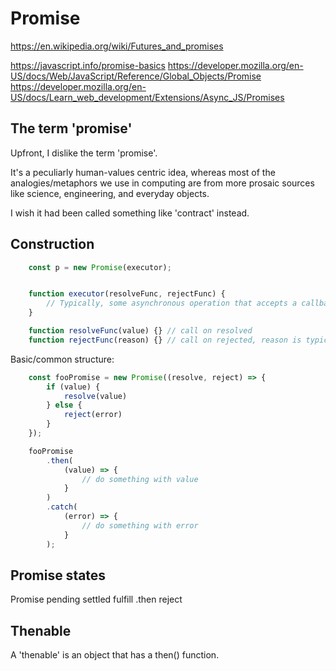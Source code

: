 Promise
=======

https://en.wikipedia.org/wiki/Futures_and_promises


https://javascript.info/promise-basics
https://developer.mozilla.org/en-US/docs/Web/JavaScript/Reference/Global_Objects/Promise
https://developer.mozilla.org/en-US/docs/Learn_web_development/Extensions/Async_JS/Promises


The term 'promise'
------------------

Upfront, I dislike the term 'promise'.

It's a peculiarly human-values centric idea, whereas most of the analogies/metaphors we use in computing are from more prosaic sources like science, engineering, and everyday objects.

I wish it had been called something like 'contract' instead.



Construction
------------

```javascript
	const p = new Promise(executor);


	function executor(resolveFunc, rejectFunc) {
		// Typically, some asynchronous operation that accepts a callback.
	}

	function resolveFunc(value) {} // call on resolved
	function rejectFunc(reason) {} // call on rejected, reason is typically an Error
```

Basic/common structure:

```javascript
	const fooPromise = new Promise((resolve, reject) => {
		if (value) {
			resolve(value)
		} else {
			reject(error)
		}
	});

	fooPromise
		.then(
			(value) => {
				// do something with value
			}
		)
		.catch(
			(error) => {
				// do something with error
			}
		);

```


Promise states
--------------

Promise
	pending
	settled
		fulfill
			.then
		reject



Thenable
--------

A 'thenable' is an object that has a then() function.